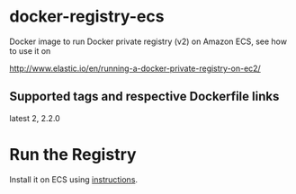 # docker-registry-ecs

Docker image to run Docker private registry (v2) on Amazon ECS, see how to use it on

http://www.elastic.io/en/running-a-docker-private-registry-on-ec2/

## Supported tags and respective Dockerfile links

latest
2, 2.2.0

# Run the Registry

Install it on ECS using [instructions](http://www.elastic.io/en/running-a-docker-private-registry-on-ec2/).
